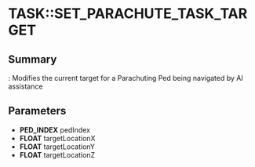 # TASK::SET_PARACHUTE_TASK_TARGET

## Summary
: Modifies the current target for a Parachuting Ped being navigated by AI assistance

## Parameters
* **PED_INDEX** pedIndex
* **FLOAT** targetLocationX
* **FLOAT** targetLocationY
* **FLOAT** targetLocationZ